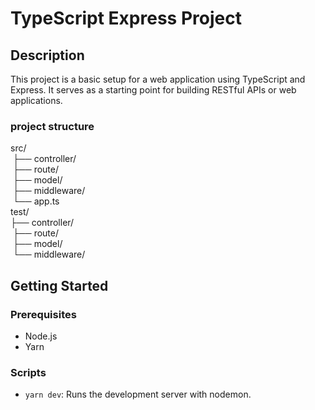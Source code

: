 # TypeScript Express Project

## Description
This project is a basic setup for a web application using TypeScript and Express. 
It serves as a starting point for building RESTful APIs or web applications.

### project structure
src/   
 ├── controller/   
 ├── route/   
 ├── model/   
 ├── middleware/   
 └── app.ts    
 test/   
 ├── controller/   
 ├── route/   
 ├── model/   
 └── middleware/   

## Getting Started

### Prerequisites
- Node.js
- Yarn

### Scripts
- `yarn dev`: Runs the development server with nodemon.
